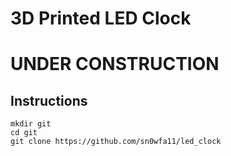 # 3D Printed LED Clock

# UNDER CONSTRUCTION

## Instructions
```
mkdir git
cd git
git clone https://github.com/sn0wfa11/led_clock
```

